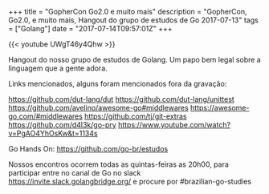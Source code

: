 +++
title = "GopherCon Go2.0 e muito mais"
description = "GopherCon, Go2.0, e muito mais, Hangout do grupo de estudos de Go 2017-07-13"
tags = ["Golang"]
date = "2017-07-14T09:57:01Z"
+++

{{< youtube UWgT46y4Qhw >}}

Hangout do nosso grupo de estudos de Golang.
Um papo bem legal sobre a linguagem que a gente adora.

Links mencionados, alguns foram mencionados fora da gravação:

https://github.com/dut-lang/dut
https://github.com/dut-lang/unittest
https://github.com/avelino/awesome-go#middlewares
https://awesome-go.com/#middlewares
https://github.com/tj/git-extras
https://github.com/d4l3k/go-pry
https://www.youtube.com/watch?v=PgAO4YhOsKw&t=1134s

Go Hands On:
https://github.com/go-br/estudos

Nossos encontros ocorrem todas as quintas-feiras as 20h00, para participar entre no canal de Go no slack https://invite.slack.golangbridge.org/ e procure por #brazilian-go-studies